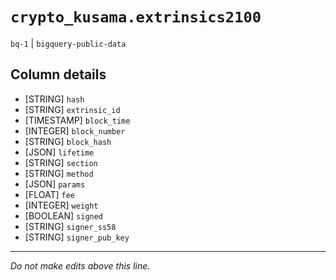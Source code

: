 # `crypto_kusama.extrinsics2100`
`bq-1` | `bigquery-public-data`

## Column details
* [STRING]    `hash`
* [STRING]    `extrinsic_id`
* [TIMESTAMP] `block_time`
* [INTEGER]   `block_number`
* [STRING]    `block_hash`
* [JSON]      `lifetime`
* [STRING]    `section`
* [STRING]    `method`
* [JSON]      `params`
* [FLOAT]     `fee`
* [INTEGER]   `weight`
* [BOOLEAN]   `signed`
* [STRING]    `signer_ss58`
* [STRING]    `signer_pub_key`

-------------------------------------------------------------------------------
*Do not make edits above this line.*
